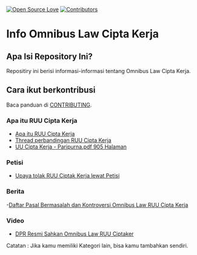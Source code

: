 [![Open Source Love](https://badges.frapsoft.com/os/v1/open-source.png?v=103)](https://github.com/riyhs/Info-Omnibus-Law-Cipta-Kerja)
[![Contributors](https://img.shields.io/github/contributors/riyhs/Info-Omnibus-Law-Cipta-Kerja)](https://github.com/riyhs/Info-Omnibus-Law-Cipta-Kerja/graphs/contributors)

# Info Omnibus Law Cipta Kerja

## Apa Isi Repository Ini?

Repositiry ini berisi informasi-informasi tentang Omnibus Law Cipta Kerja.

## Cara ikut berkontribusi

Baca panduan di [CONTRIBUTING](/CONTRIBUTING.md).

### Apa itu RUU Cipta Kerja

- [Apa itu RUU Cipta Kerja](https://money.kompas.com/read/2020/10/05/063213126/jadi-kontroversi-apa-itu-ruu-cipta-kerja?page=all)
- [Thread perbandingan RUU Cipta Kerja](https://twitter.com/mitatweets/status/1313295806766620672)
- [UU Cipta Kerja - Paripurna.pdf 905 Halaman](https://drive.google.com/file/d/1fIA0-4JwlNZFaL8kM-oVJTaZiUsqJehJ/view?fbclid=IwAR1ezy12QjwqVl4Uht4OoNakXbhQ7Ly4F5rHsvFSCmt-424orx85MB_Hv0w)

### Petisi

- [Upaya tolak RUU Ciptak Kerja lewat Petisi](https://www.change.org/p/ketua-dan-para-wakil-ketua-dpr-ri-ini-maklumat-pemuka-agama-indonesia-tolak-omnibus-law-dan-buka-ruang-partisipasi-publik-mositidakpercaya)

### Berita

-[Daftar Pasal Bermasalah dan Kontroversi Omnibus Law RUU Cipta Kerja](https://tirto.id/daftar-pasal-bermasalah-dan-kontroversi-omnibus-law-ruu-cipta-kerja-f5AU)

### Video

- [DPR Resmi Sahkan Omnibus Law RUU Ciptaker](https://www.youtube.com/watch?v=m-_EYWMK-Uk&t=32s)

Catatan : Jika kamu memiliki Kategori lain, bisa kamu tambahkan sendiri.
